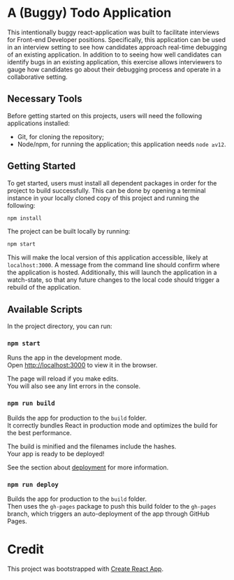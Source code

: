 # A (Buggy) Todo Application

This intentionally buggy react-application was built to facilitate interviews for Front-end Developer positions. Specifically, this application can be used in an interview setting to see how candidates approach real-time debugging of an existing application. In addition to to seeing how well candidates can identify bugs in an existing application, this exercise allows interviewers to gauge how candidates go about their debugging process and operate in a collaborative setting.

## Necessary Tools

Before getting started on this projects, users will need the following applications installed:
- Git, for cloning the repository;
- Node/npm, for running the application; this application needs `node ≥v12`.


## Getting Started

To get started, users must install all dependent packages in order for the project to build successfully. This can be done by opening a terminal instance in your locally cloned copy of this project and running the following:

```bash
npm install
```

The project can be built locally by running:

```bash
npm start
```

This will make the local version of this application accessible, likely at `localhost:3000`. A message from the command line should confirm where the application is hosted. Additionally, this will launch the application in a watch-state, so that any future changes to the local code should trigger a rebuild of the application.

## Available Scripts

In the project directory, you can run:

### `npm start`

Runs the app in the development mode.\
Open [http://localhost:3000](http://localhost:3000) to view it in the browser.

The page will reload if you make edits.\
You will also see any lint errors in the console.

### `npm run build`

Builds the app for production to the `build` folder.\
It correctly bundles React in production mode and optimizes the build for the best performance.

The build is minified and the filenames include the hashes.\
Your app is ready to be deployed!

See the section about [deployment](https://facebook.github.io/create-react-app/docs/deployment) for more information.

### `npm run deploy`

Builds the app for production to the `build` folder.\
Then uses the `gh-pages` package to push this build folder to the `gh-pages` branch\,
which triggers an auto-deployment of the app through GitHub Pages.


# Credit

This project was bootstrapped with [Create React App](https://github.com/facebook/create-react-app).
